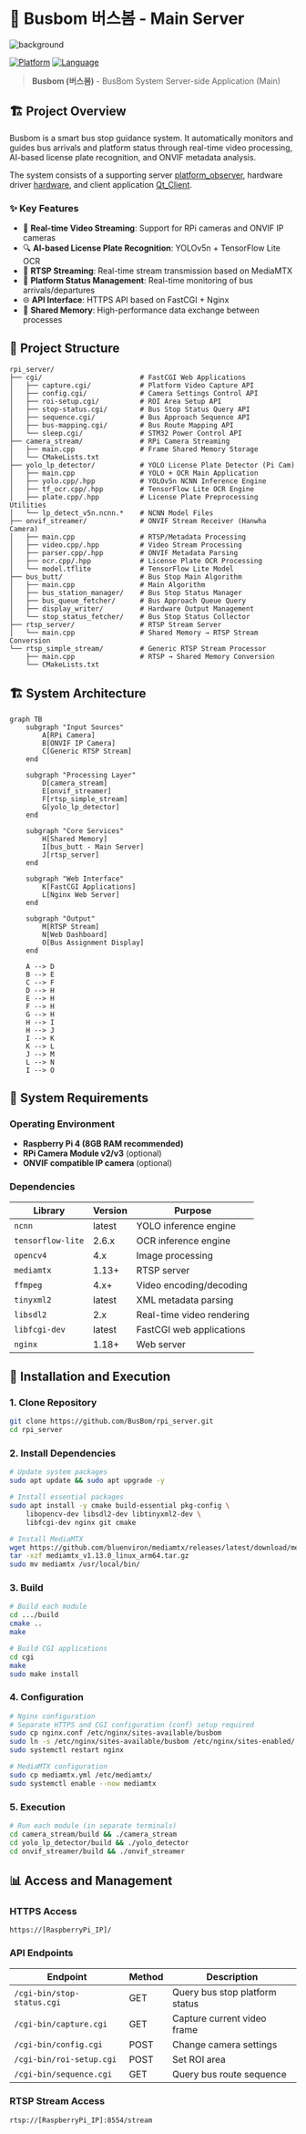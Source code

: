 # 🚌 Busbom 버스봄 - Main Server

![background](readme_src/background.png)

[![Platform](https://img.shields.io/badge/Platform-Raspberry%20Pi%204-red.svg)]()
[![Language](https://img.shields.io/badge/Language-C%2B%2B-blue.svg)]()

> **Busbom (버스봄)** - BusBom System Server-side Application (Main)

## 🏗️ Project Overview

Busbom is a smart bus stop guidance system. It automatically monitors and guides bus arrivals and platform status through real-time video processing, AI-based license plate recognition, and ONVIF metadata analysis.

The system consists of a supporting server [platform_observer](https://github.com/BusBom/platform_observer), hardware driver [hardware](https://github.com/BusBom/platform_observer), and client application [Qt_Client](https://github.com/BusBom/Qt_client).

### ✨ Key Features

- 🎥 **Real-time Video Streaming**: Support for RPi cameras and ONVIF IP cameras
- 🔍 **AI-based License Plate Recognition**: YOLOv5n + TensorFlow Lite OCR
- 📡 **RTSP Streaming**: Real-time stream transmission based on MediaMTX
- 🚏 **Platform Status Management**: Real-time monitoring of bus arrivals/departures
- 🌐 **API Interface**: HTTPS API based on FastCGI + Nginx
- 💾 **Shared Memory**: High-performance data exchange between processes

## 📁 Project Structure

```
rpi_server/
├── cgi/                        # FastCGI Web Applications
│   ├── capture.cgi/            # Platform Video Capture API
│   ├── config.cgi/             # Camera Settings Control API
│   ├── roi-setup.cgi/          # ROI Area Setup API
│   ├── stop-status.cgi/        # Bus Stop Status Query API
│   ├── sequence.cgi/           # Bus Approach Sequence API
│   ├── bus-mapping.cgi/        # Bus Route Mapping API
│   └── sleep.cgi/              # STM32 Power Control API
├── camera_stream/              # RPi Camera Streaming
│   ├── main.cpp                # Frame Shared Memory Storage
│   └── CMakeLists.txt
├── yolo_lp_detector/           # YOLO License Plate Detector (Pi Cam)
│   ├── main.cpp                # YOLO + OCR Main Application
│   ├── yolo.cpp/.hpp           # YOLOv5n NCNN Inference Engine
│   ├── tf_ocr.cpp/.hpp         # TensorFlow Lite OCR Engine
│   ├── plate.cpp/.hpp          # License Plate Preprocessing Utilities
│   └── lp_detect_v5n.ncnn.*    # NCNN Model Files
├── onvif_streamer/             # ONVIF Stream Receiver (Hanwha Camera)
│   ├── main.cpp                # RTSP/Metadata Processing
│   ├── video.cpp/.hpp          # Video Stream Processing
│   ├── parser.cpp/.hpp         # ONVIF Metadata Parsing
│   ├── ocr.cpp/.hpp            # License Plate OCR Processing
│   └── model.tflite            # TensorFlow Lite Model
├── bus_butt/                   # Bus Stop Main Algorithm
│   ├── main.cpp                # Main Algorithm
│   ├── bus_station_manager/    # Bus Stop Status Manager
│   ├── bus_queue_fetcher/      # Bus Approach Queue Query
│   ├── display_writer/         # Hardware Output Management
│   └── stop_status_fetcher/    # Bus Stop Status Collector
├── rtsp_server/                # RTSP Stream Server
│   └── main.cpp                # Shared Memory → RTSP Stream Conversion
└── rtsp_simple_stream/         # Generic RTSP Stream Processor
    ├── main.cpp                # RTSP → Shared Memory Conversion
    └── CMakeLists.txt
```

## 🏗️ System Architecture

```mermaid
graph TB
    subgraph "Input Sources"
        A[RPi Camera] 
        B[ONVIF IP Camera]
        C[Generic RTSP Stream]
    end
    
    subgraph "Processing Layer"
        D[camera_stream]
        E[onvif_streamer] 
        F[rtsp_simple_stream]
        G[yolo_lp_detector]
    end
    
    subgraph "Core Services"
        H[Shared Memory]
        I[bus_butt - Main Server]
        J[rtsp_server]
    end
    
    subgraph "Web Interface"
        K[FastCGI Applications]
        L[Nginx Web Server]
    end
    
    subgraph "Output"
        M[RTSP Stream]
        N[Web Dashboard]
        O[Bus Assignment Display]
    end
    
    A --> D
    B --> E
    C --> F
    D --> H
    E --> H
    F --> H
    G --> H
    H --> I
    H --> J
    I --> K
    K --> L
    J --> M
    L --> N
    I --> O
```

## 🔧 System Requirements

### Operating Environment
- **Raspberry Pi 4 (8GB RAM recommended)**
- **RPi Camera Module v2/v3** (optional)
- **ONVIF compatible IP camera** (optional)

### Dependencies

| Library | Version | Purpose |
|---------|---------|---------|
| `ncnn` | latest | YOLO inference engine |
| `tensorflow-lite` | 2.6.x | OCR inference engine |
| `opencv4` | 4.x | Image processing |
| `mediamtx` | 1.13+ | RTSP server |
| `ffmpeg` | 4.x+ | Video encoding/decoding |
| `tinyxml2` | latest | XML metadata parsing |
| `libsdl2` | 2.x | Real-time video rendering |
| `libfcgi-dev` | latest | FastCGI web applications |
| `nginx` | 1.18+ | Web server |

## 🚀 Installation and Execution

### 1. Clone Repository
```bash
git clone https://github.com/BusBom/rpi_server.git
cd rpi_server
```

### 2. Install Dependencies
```bash
# Update system packages
sudo apt update && sudo apt upgrade -y

# Install essential packages
sudo apt install -y cmake build-essential pkg-config \
    libopencv-dev libsdl2-dev libtinyxml2-dev \
    libfcgi-dev nginx git cmake 
```
```bash
# Install MediaMTX
wget https://github.com/bluenviron/mediamtx/releases/latest/download/mediamtx_v1.13.0_linux_arm64.tar.gz
tar -xzf mediamtx_v1.13.0_linux_arm64.tar.gz
sudo mv mediamtx /usr/local/bin/
```

### 3. Build
```bash
# Build each module
cd .../build
cmake ..
make

# Build CGI applications
cd cgi
make
sudo make install
```

### 4. Configuration
```bash
# Nginx configuration
# Separate HTTPS and CGI configuration (conf) setup required
sudo cp nginx.conf /etc/nginx/sites-available/busbom
sudo ln -s /etc/nginx/sites-available/busbom /etc/nginx/sites-enabled/
sudo systemctl restart nginx

# MediaMTX configuration
sudo cp mediamtx.yml /etc/mediamtx/
sudo systemctl enable --now mediamtx
```

### 5. Execution
```bash
# Run each module (in separate terminals)
cd camera_stream/build && ./camera_stream
cd yolo_lp_detector/build && ./yolo_detector  
cd onvif_streamer/build && ./onvif_streamer
```

## 📊 Access and Management

### HTTPS Access
```
https://[RaspberryPi_IP]/
```

### API Endpoints

| Endpoint | Method | Description |
|----------|--------|-------------|
| `/cgi-bin/stop-status.cgi` | GET | Query bus stop platform status |
| `/cgi-bin/capture.cgi` | GET | Capture current video frame |
| `/cgi-bin/config.cgi` | POST | Change camera settings |
| `/cgi-bin/roi-setup.cgi` | POST | Set ROI area |
| `/cgi-bin/sequence.cgi` | GET | Query bus route sequence |

### RTSP Stream Access
```
rtsp://[RaspberryPi_IP]:8554/stream
```


